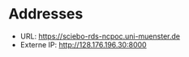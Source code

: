 # Addresses

- URL: https://sciebo-rds-ncpoc.uni-muenster.de
- Externe IP: http://128.176.196.30:8000
